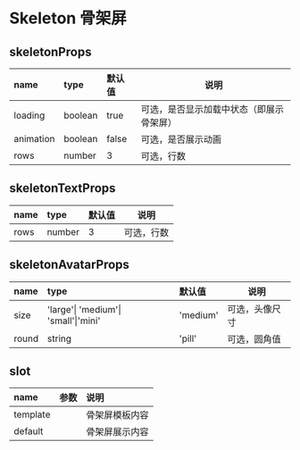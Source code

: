 # Skeleton 骨架屏

## skeletonProps

| name      | type    | 默认值 | 说明                                     |
| :-------- | :------ | :----- | ---------------------------------------- |
| loading   | boolean | true   | 可选，是否显示加载中状态（即展示骨架屏） |
| animation | boolean | false  | 可选，是否展示动画                       |
| rows      | number  | 3      | 可选，行数                               |

## skeletonTextProps

| name | type   | 默认值 | 说明       |
| :--- | :----- | :----- | ---------- |
| rows | number | 3      | 可选，行数 |

## skeletonAvatarProps

| name  | type                                 | 默认值   | 说明           |
| :---- | :----------------------------------- | :------- | -------------- |
| size  | 'large'\| 'medium'\| 'small'\|'mini' | 'medium' | 可选，头像尺寸 |
| round | string                               | 'pill'   | 可选，圆角值   |

## slot

| name     | 参数 | 说明           |
| :------- | :--- | :------------- |
| template |      | 骨架屏模板内容 |
| default  |      | 骨架屏展示内容 |
